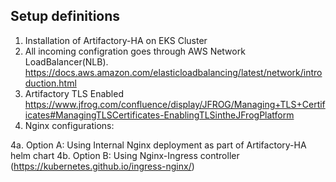 


## Setup definitions

1. Installation of Artifactory-HA on EKS Cluster 
2. All incoming configration goes through AWS Network LoadBalancer(NLB).  https://docs.aws.amazon.com/elasticloadbalancing/latest/network/introduction.html
3. Artifactory TLS Enabled https://www.jfrog.com/confluence/display/JFROG/Managing+TLS+Certificates#ManagingTLSCertificates-EnablingTLSintheJFrogPlatform
4. Nginx configurations:

  4a. Option A: Using Internal Nginx deployment as part of Artifactory-HA helm chart 
  4b. Option B: Using Nginx-Ingress controller (https://kubernetes.github.io/ingress-nginx/)
